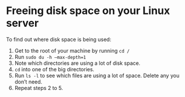 # Freeing disk space on your Linux server

To find out where disk space is being used:

1. Get to the root of your machine by running `cd /`
2. Run `sudo du -h –max-depth=1`
3. Note which directories are using a lot of disk space.
4. `cd` into one of the big directories.
5. Run `ls -l` to see which files are using a lot of space. Delete any you don’t need.
6. Repeat steps 2 to 5.
